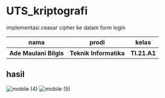 # UTS_kriptografi
implementasi ceasar cipher ke dalam form login

<table>
<th>nama</th>
<th>prodi</th>
<th>kelas</th>
<tr>
<th>Ade Maulani Bilgis</th>
<th>Teknik Informatika</th>
<th>TI.21.A1</th>
</tr>
</table>

## hasil
![mobile (4)](https://github.com/forusig/UTS_kriptografi/assets/92717505/6e6e8f22-6619-44fa-bca6-88239a5e6286)
![mobile (5)](https://github.com/forusig/UTS_kriptografi/assets/92717505/ccb48809-6b4f-4bde-b3bb-82b428ef59c8)
